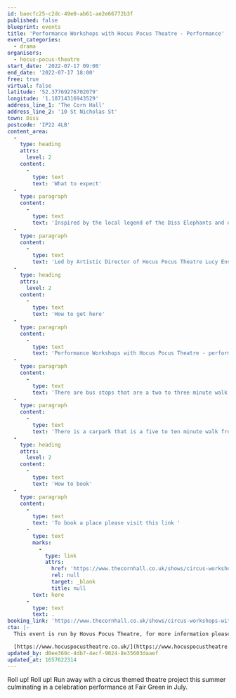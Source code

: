 ```yaml
---
id: baecfc25-c2dc-49e0-ab61-ae2e66772b3f
published: false
blueprint: events
title: 'Performance Workshops with Hocus Pocus Theatre - Performance'
event_categories:
  - drama
organisers:
  - hocus-pocus-theatre
start_date: '2022-07-17 09:00'
end_date: '2022-07-17 18:00'
free: true
virtual: false
latitude: '52.37769276702079'
longitude: '1.10714316943529'
address_line_1: 'The Corn Hall'
address_line_2: '10 St Nicholas St'
town: Diss
postcode: 'IP22 4LB'
content_area:
  -
    type: heading
    attrs:
      level: 2
    content:
      -
        type: text
        text: 'What to expect'
  -
    type: paragraph
    content:
      -
        type: text
        text: 'Inspired by the local legend of the Diss Elephants and other circus heritage stories the group will meet weekly to devise an outdoor performance piece.'
  -
    type: paragraph
    content:
      -
        type: text
        text: 'Led by Artistic Director of Hocus Pocus Theatre Lucy Enskat, the sessions will incorporate games, clown techniques, improvisation exercises and collaborative performance. Weaving a magical narrative together the group will co-create the show from scratch and be supported with elements of costume design, sound and production too!'
  -
    type: heading
    attrs:
      level: 2
    content:
      -
        type: text
        text: 'How to get here'
  -
    type: paragraph
    content:
      -
        type: text
        text: 'Performance Workshops with Hocus Pocus Theatre - performace takes place at The Corn Hall.'
  -
    type: paragraph
    content:
      -
        type: text
        text: 'There are bus stops that are a two to three minute walk from the venue.'
  -
    type: paragraph
    content:
      -
        type: text
        text: 'There is a carpark that is a five to ten minute walk from the venue.'
  -
    type: heading
    attrs:
      level: 2
    content:
      -
        type: text
        text: 'How to book'
  -
    type: paragraph
    content:
      -
        type: text
        text: 'To book a place please visit this link '
      -
        type: text
        marks:
          -
            type: link
            attrs:
              href: 'https://www.thecornhall.co.uk/shows/circus-workshops-with-hocus-pocus-theatre/'
              rel: null
              target: _blank
              title: null
        text: here
      -
        type: text
        text: .
booking_link: 'https://www.thecornhall.co.uk/shows/circus-workshops-with-hocus-pocus-theatre/'
cta: |-
  This event is run by Hovus Pocus Theatre, for more information please get in touch via:

  [https://www.hocuspocustheatre.co.uk/](https://www.hocuspocustheatre.co.uk/)
updated_by: d0ee360c-4db7-4ecf-9024-8e35603daaef
updated_at: 1657622314
---
```

Roll up! Roll up! Run away with a circus themed theatre project this summer culminating in a celebration performance at Fair Green in July.
